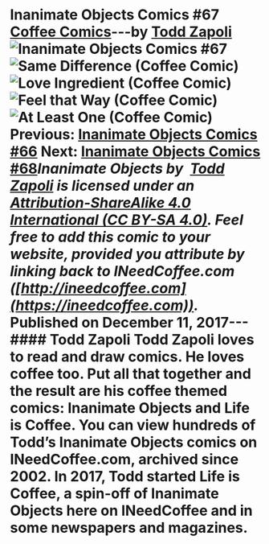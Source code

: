# Inanimate Objects Comics #67 [Coffee Comics](https://ineedcoffee.com/section/coffee-comics/)---by [Todd Zapoli](https://ineedcoffee.com/by/todd-zapoli/)![Inanimate Objects Comics #67](https://ineedcoffee.com/images/posts/inanimate-objects-comics-67/Inanimate-Objects-Coffee-Comics640x400.jpg)![Same Difference (Coffee Comic)](https://ineedcoffee.com/assets/comic-Same-Difference.AhZv4XpF_1EJeHp.webp)![Love Ingredient (Coffee Comic)](https://ineedcoffee.com/assets/comic-Love-Ingredient.Be4jHO9s_1r3n9.webp)![Feel that Way (Coffee Comic)](https://ineedcoffee.com/assets/comic-Feel-That-Way.xOazpr_T_ZiPomH.webp)![At Least One (Coffee Comic)](https://ineedcoffee.com/assets/comic-At-Least-One-Dissapproves.BMvMgOTZ_1Cs7JK.webp) Previous: [Inanimate Objects Comics #66](https://ineedcoffee.com/inanimate-objects-comics-66/) Next: [Inanimate Objects Comics #68](https://ineedcoffee.com/inanimate-objects-comics-68/)_Inanimate Objects by  [Todd Zapoli](https://ineedcoffee.com/) is licensed under an  [Attribution-ShareAlike 4.0 International (CC BY-SA 4.0)](https://creativecommons.org/licenses/by-sa/4.0/). Feel free to add this comic to your website, provided you attribute by linking back to INeedCoffee.com ([http://ineedcoffee.com](https://ineedcoffee.com))._ Published on December 11, 2017--- #### Todd Zapoli Todd Zapoli loves to read and draw comics. He loves coffee too. Put all that together and the result are his coffee themed comics: Inanimate Objects and Life is Coffee. You can view hundreds of Todd’s Inanimate Objects comics on INeedCoffee.com, archived since 2002. In 2017, Todd started Life is Coffee, a spin-off of Inanimate Objects here on INeedCoffee and in some newspapers and magazines.